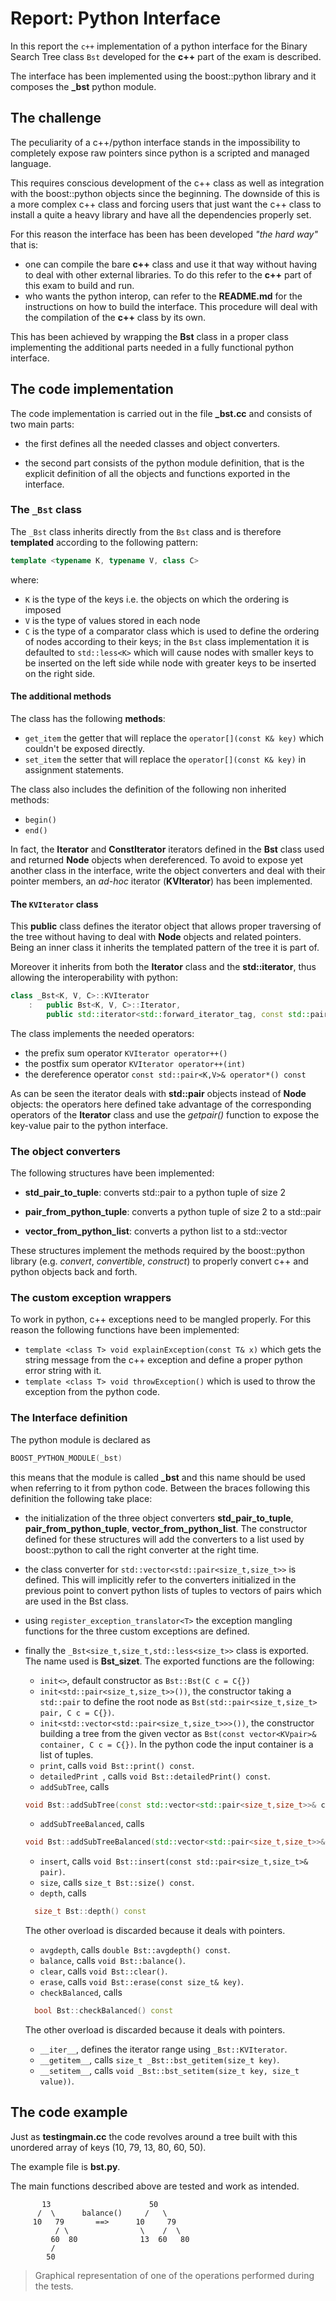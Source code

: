 # Report: Python Interface

In this report the `c++` implementation of a python interface for the Binary Search Tree class `Bst` developed for the **c++** part of the exam is described.

The interface has been implemented using the boost::python library and it composes the **_bst** python module.

## The challenge

The peculiarity of a c++/python interface stands in the impossibility to completely expose raw pointers since python is a scripted and managed language.

This requires conscious development of the c++ class as well as integration with the boost::python objects since the beginning. The downside of this is a more complex c++ class and forcing users that just want the c++ class to install a quite a heavy library and have all the dependencies properly set.

For this reason the interface has been has been developed *"the hard way"* that is:

- one can compile the bare **c++** class and use it that way without having to deal with other external libraries. To do this refer to the **c++** part of this exam to build and run.
- who wants the python interop, can refer to the **README.md** for the instructions on how to build the interface. This procedure will deal with the compilation of the **c++** class by its own.

This has been achieved by wrapping the **Bst** class in a proper class implementing the additional parts needed in a fully functional python interface.

## The code implementation

The code implementation is carried out in the file **_bst.cc** and consists of two main parts: 
- the first defines all the needed classes and object converters.

- the second part consists of the python module definition, that is the explicit definition of all the objects and functions exported in the interface.

  

### The `_Bst` class

The `_Bst` class inherits directly from the `Bst` class and is therefore **templated** according to the following pattern:

```c++
template <typename K, typename V, class C>
```

where:

- `K` is the type of the keys i.e. the objects on which the ordering is imposed
- `V` is the type of values stored in each node
- `C` is the type of a comparator class which is used to define the ordering of nodes according to their keys;
  in the `Bst` class implementation it is defaulted to `std::less<K>` which will cause nodes with smaller keys to be inserted on the left side while node with greater keys to be inserted on the right side.

#### The additional methods
  
The class has the following **methods**:
- `get_item` the getter that will replace the `operator[](const K& key)` which couldn't be exposed directly.
- `set_item` the setter that will replace the `operator[](const K& key)` in assignment statements.

The class also includes the definition of the following non inherited methods:
- `begin()` 
- `end()` 

In fact, the **Iterator** and **ConstIterator** iterators defined in the **Bst** class used and returned **Node** objects when dereferenced. To avoid to expose yet another class in the interface, write the object converters and deal with their pointer members, an *ad-hoc* iterator (**KVIterator**) has been implemented.



#### The `KVIterator` class

This **public** class defines the iterator object that allows proper traversing of the tree without having to deal with **Node** objects and related pointers.
Being an inner class it inherits the templated pattern of the tree it is part of.

Moreover it inherits from both the **Iterator** class and the **std::iterator**, thus allowing the interoperability with python:

```c++
class _Bst<K, V, C>::KVIterator 
	:	public Bst<K, V, C>::Iterator,
		public std::iterator<std::forward_iterator_tag, const std::pair<K,V>>
```

The class implements the needed operators:

- the prefix sum operator `KVIterator operator++()`
- the postfix sum operator `KVIterator operator++(int)`
- the dereference operator `const std::pair<K,V>& operator*() const`

As can be seen the iterator deals with **std::pair** objects instead of **Node** objects: the operators here defined take advantage of the corresponding operators of the **Iterator** class and use the *getpair()* function to expose the key-value pair to the python interface.



### The object converters

The following structures have been implemented:

- **std_pair_to_tuple**: converts std::pair to a python tuple of size 2

- **pair_from_python_tuple**: converts a python tuple of size 2 to a std::pair

- **vector_from_python_list**: converts a python list to a std::vector

  

These structures implement the methods required by the boost::python library (e.g. *convert*, *convertible*, *construct*) to properly convert c++ and python objects back and forth.



### The custom exception wrappers

To work in python, c++ exceptions need to be mangled properly. For this reason the following functions have been implemented:

- `template <class T> void explainException(const T& x)` which gets the string message from the c++ exception and define a proper python error string with it.
- `template <class T> void throwException()` which is used to throw the exception from the python code.



### The Interface definition

The python module is declared as

```c++
BOOST_PYTHON_MODULE(_bst)
```

this means that the module is called **_bst** and this name should be used when referring to it from python code. Between the braces following this definition the following take place:

- the initialization of the three object converters  **std_pair_to_tuple**, **pair_from_python_tuple**, **vector_from_python_list**. The constructor defined for these structures will add the converters to a list used by boost::python to call the right converter at the right time.
- the class converter for `std::vector<std::pair<size_t,size_t>>` is defined. This will implicitly refer to the converters initialized in the previous point to convert python lists of tuples to vectors of pairs which are used in the Bst class.

- using `register_exception_translator<T>` the exception mangling functions for the three custom exceptions are defined.
- finally the `_Bst<size_t,size_t,std::less<size_t>>` class is exported. The name used is **Bst_sizet**. The exported functions are the following:
  - `init<>`, default constructor as `Bst::Bst(C c = C{})`
  - `init<std::pair<size_t,size_t>>())`, the constructor taking a `std::pair` to define the root node as `Bst(std::pair<size_t,size_t> pair, C c = C{})`.
  - `init<std::vector<std::pair<size_t,size_t>>>())`, the constructor building a tree from the given vector as `Bst(const vector<KVpair>& container, C c = C{})`.
    In the python code the input container is a list of tuples.
  - `print`, calls `void Bst::print() const`.
  - `detailedPrint `, calls `void Bst::detailedPrint() const`.
  - `addSubTree`, calls
  ```c++
  void Bst::addSubTree(const std::vector<std::pair<size_t,size_t>>& container, size_t first, size_t last)
  ```
  - `addSubTreeBalanced`, calls
  ```c++
  void Bst::addSubTreeBalanced(std::vector<std::pair<size_t,size_t>>& container)
  ```
  - `insert`, calls `void Bst::insert(const std::pair<size_t,size_t>& pair)`.
  - `size`, calls `size_t Bst::size() const`.
  - `depth`, calls
  ```c++
    size_t Bst::depth() const
  ```
  The other overload is discarded because it deals with pointers.
  - `avgdepth`, calls `double Bst::avgdepth() const`.
  - `balance`, calls `void Bst::balance()`.
  - `clear`, calls `void Bst::clear()`.
  - `erase`, calls `void Bst::erase(const size_t& key)`.
  - `checkBalanced`, calls
  ```c++
    bool Bst::checkBalanced() const
  ```
  The other overload is discarded because it deals with pointers.
  - `__iter__`, defines the iterator range using `_Bst::KVIterator`.
  - `__getitem__`, calls `size_t _Bst::bst_getitem(size_t key)`.
  - `__setitem__`, calls `void _Bst::bst_setitem(size_t key, size_t value))`.


## The code example

Just as **testingmain.cc** the code revolves around a tree built with this unordered array of keys (10, 79, 13, 80, 60, 50).

The example file is **bst.py**.

The main functions described above are tested and work as intended.

```
       13                      50
      /  \      balance()     /   \
     10   79       ==>      10     79
          / \                \    /  \
         60  80              13  60   80
         /				   
        50				   
```
> Graphical representation of one of the operations performed during the tests.
